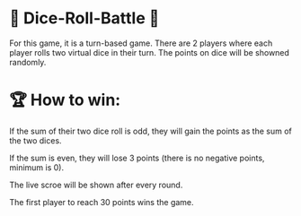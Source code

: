 # 🎲 Dice-Roll-Battle 🎲
For this game, it is a turn-based game. There are 2 players where each player rolls two virtual dice in their turn. The points on dice will be showned randomly.
# 🏆 How to win:
If the sum of their two dice roll is odd, they will gain the points as the sum of the two dices. 

If the sum is even, they will lose 3 points (there is no negative points, minimum is 0). 

The live scroe will be shown after every round. 

The first player to reach 30 points wins the game.
